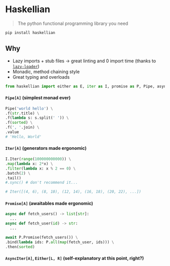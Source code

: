 # Haskellian

> The python functional programming library you need

```bash
pip install haskellian
```

## Why
- Lazy imports + stub files -> great linting and 0 import time (thanks to [`lazy-loader`](https://github.com/scientific-python/lazy_loader))
- Monadic, method chaining style
- Great typing and overloads

```python
from haskellian import either as E, iter as I, promise as P, Pipe, asyn_iter as AI
```

#### `Pipe[A]` (simplest monad ever)

```python
Pipe('world hello') \
.f(str.title) \
.f(lambda s: s.split(' ')) \
.f(sorted) \
.f(', '.join) \
.value
# 'Hello, World'
```
#### `Iter[A]` (generators made ergonomic)

```python
I.Iter(range(100000000000)) \
.map(lambda x: 2*x) \
.filter(lambda x: x % 2 == 0) \
.batch(2) \
.tail()
#.sync() # don't recommend it...

# Iter([(4, 6), (8, 10), (12, 14), (16, 18), (20, 22), ...])
```

#### `Promise[A]` (awaitables made ergonomic)

```python
async def fetch_users() -> list[str]:
  ...
async def fetch_user(id) -> str:
  ...

await P.Promise(fetch_users()) \
.bind(lambda ids: P.all(map(fetch_user, ids))) \
.then(sorted)
```

#### `AsyncIter[A]`, `Either[L, R]` (self-explanatory at this point, right?)
